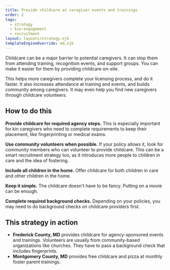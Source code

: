 ```yaml
---
title: Provide childcare at caregiver events and trainings
order: 2
tags:
  - strategy
  - kin-engagement
  - recruitment
layout: layouts/strategy.njk
templateEngineOverride: md,njk
---
```


Childcare can be a major barrier to potential caregivers. It can stop them from attending training, recognition events, and support groups. You can make it easier for them by providing childcare on-site.

This helps more caregivers complete your licensing process, and do it faster. It also increases attendance at training and events, and builds community among caregivers. It may even help you find new caregivers through childcare volunteers.

## How to do this

**Provide childcare for required agency steps.** This is especially important for kin caregivers who need to complete requirements to keep their placement, like fingerprinting or medical exams.

**Use community volunteers when possible.** If your policy allows it, look for community members who can volunteer to provide childcare. This can be a smart recruitment strategy too, as it introduces more people to children in care and the idea of fostering.

**Include all children in the home.** Offer childcare for both children in care and other children in the home.

**Keep it simple.** The childcare doesn't have to be fancy. Putting on a movie can be enough.

**Complete required background checks.** Depending on your policies, you may need to do background checks on childcare providers first.

## This strategy in action

* **Frederick County, MD** provides childcare for agency-sponsored events and trainings. Volunteers are usually from community-based organizations like churches. They have to pass a background check that includes fingerprints.  
* **Montgomery County, MD** provides free childcare and pizza at monthly foster parent trainings.